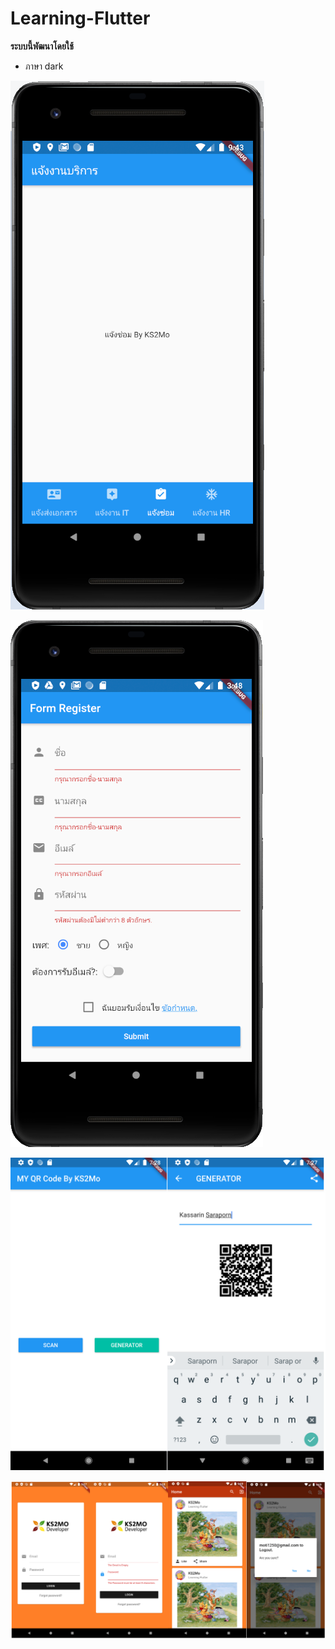# Learning-Flutter


__ระบบนี้พัฒนาโดยใช้__
* ภาษา dark 


![tab](/image/001_tab.png)

![formInput](/image/002_form.png)

![qrcode2](/image/003_qrcode2.png)

![loginlogout](/image/004_loginandout.png)

